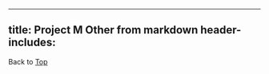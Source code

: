 
---
title: Project M Other from markdown
header-includes:
    <meta
        name="description"
        content="based on https://github.com/a3n/miki"
    />
---

Back to [Top]($MWK/top.rst)
